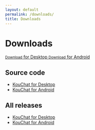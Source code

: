 ```yaml
---
layout: default
permalink: /downloads/
title: Downloads
---
```


# Downloads

<a href="{{ site.latest_download_kouchat_desktop }}" class="download button">
  <small>Download</small>
  for Desktop
</a>
<a href="{{ site.latest_download_kouchat_android }}" class="download button">
  <small>Download</small>
  for Android
</a>


## Source code

* [KouChat for Desktop](https://github.com/blurpy/kouchat)
* [KouChat for Android](https://github.com/blurpy/kouchat-android)


## All releases

* [KouChat for Desktop](https://github.com/blurpy/kouchat/releases)
* [KouChat for Android](https://github.com/blurpy/kouchat-android/releases)


<!--## Development builds-->

<!--You can test the current development version of KouChat by using these builds. Note that these builds could be buggy.-->

<!--* [KouChat for Desktop](https://blurpy.ci.cloudbees.com/job/kouchat/lastStableBuild/net.usikkert.kouchat$kouchat/)-->
<!--* [KouChat for Android](https://blurpy.ci.cloudbees.com/job/kouchat-android/lastStableBuild/net.usikkert.kouchat$kouchat-android-impl/)-->

<!--Builds are provided by [CloudBees DEV@cloud](https://blurpy.ci.cloudbees.com/).-->
